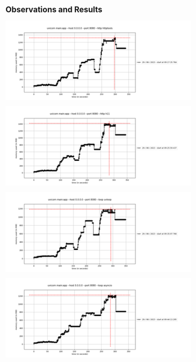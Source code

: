 ## Observations and Results
![memory profiler](memory_httptools.png)

![memory profiler](memory_h11.png)

![memory profiler](memory_uvloop.png)

![memory profiler](memory_asyncio.png)
